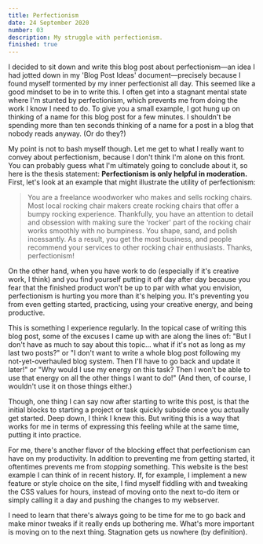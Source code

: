 ```yaml
---
title: Perfectionism
date: 24 September 2020
number: 03
description: My struggle with perfectionism.
finished: true
---
```


I decided to sit down and write this blog post about perfectionism—an idea I had jotted down in my 'Blog Post Ideas' document—precisely
because I found myself tormented by my inner perfectionist all day. This seemed like a good mindset to be in to write this.
I often get into a stagnant mental state where I'm stunted by perfectionism, which prevents me from doing the work I know I need to do.
To give you a small example, I got hung up on thinking of a name for this blog post for a few minutes. I shouldn't be spending more than
ten seconds thinking of a name for a post in a blog that nobody reads anyway. (Or do they?)

My point is not to bash myself though. Let me get to what I really want to convey about perfectionism, because I don't
think I'm alone on this front. You can probably guess what I'm ultimately going to conclude about it, so here is the thesis statement:
**Perfectionism is only helpful in moderation.** First, let's look at an example that might illustrate the utility of perfectionism:

> You are a freelance woodworker who makes and sells rocking chairs. Most local rocking chair makers create rocking chairs that offer a bumpy rocking
experience. Thankfully, you have an attention to detail and obsession with making sure the
'rocker' part of the rocking chair works smoothly with no bumpiness. You shape, sand, and polish incessantly. As a result, you get the most business, and people recommend your services to other rocking chair enthusiasts. Thanks, perfectionism!

On the other hand, when you have work to do (especially if it's creative work, I think) and you
find yourself putting it off day after day because you fear that the finished product won't be up to par with what you envision, perfectionism is
hurting you more than it's helping you. It's preventing you from even getting started, practicing, using your creative energy, and
being productive.

This is something I experience regularly. In the topical case of writing this blog post, some of the excuses I came up
with are along the lines of: "But I don't have as much to say about this topic... what if it's not as long as my last two posts?" or
"I don't want to write a whole blog post following my not-yet-overhauled blog system. Then I'll have to go back and update it later!" or
"Why would I use my energy on this task? Then I won't be able to use that energy on all the other things I want to do!" (And then, of course,
I wouldn't use it on those things either.)

Though, one thing I can say now after starting to write this post, is that the initial blocks
to starting a project or task quickly subside once you actually get started. Deep down, I think I knew this. But writing this is a way
that works for me in terms of expressing this feeling while at the same time, putting it into practice.

For me, there's another flavor of the blocking effect that perfectionism can have on my productivity. In addition
to preventing me from getting started, it oftentimes prevents me from *stopping* something. This website is the best example
I can think of in recent history. If, for example, I implement a new feature or style choice on the site, I find myself fiddling
with and tweaking the CSS values for hours, instead of moving onto the next to-do item or simply calling it a day and pushing the changes to
my webserver.

I need to learn that there's always going to be time for me to go back and make minor tweaks if it really ends up
bothering me. What's more important is moving on to the next thing. Stagnation gets us nowhere (by definition).
